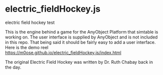 # electric_fieldHockey.js
electric field hockey test

This is the engine behind a game for the AnyObject Platform that simtable is working on. 
The user interface is supplied by AnyObject and is not included in this repo. That being said it should be fairly easy to add a user interface. 
Here is the demo reel https://m0ose.github.io/electric_fieldHockey.js/index.html


The original Electric Field Hockey was written by Dr. Ruth Chabay back in the day. 
